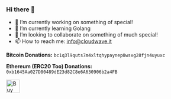 ### Hi there 👋

- 🔭 I’m currently working on something of special!
- 🌱 I’m currently learning Golang
- 👯 I’m looking to collaborate on something of much special!
- 📫 How to reach me: info@cloudwave.it


**Bitcoin Donations:** ```bc1q3l9quts7m4xltqhypaynep0wsxg28fjn4uyuxc```

**Ethereum (ERC20 Too) Donations:** ```0xb1645Aa027D80489dE23d82C8e6A630906b2a4FB```

<a href='https://ko-fi.com/nukedev' target='_blank'><img height='36' style='border:0px;height:36px;' src='https://cdn.ko-fi.com/cdn/kofi2.png?v=2' border='0' alt='Buy Me a Coffee at ko-fi.com' /></a>


<!--
**NukeDev/NukeDev** is a ✨ _special_ ✨ repository because its `README.md` (this file) appears on your GitHub profile.

Here are some ideas to get you started:

- 🔭 I’m currently working on ...
- 🌱 I’m currently learning ...
- 👯 I’m looking to collaborate on ...
- 🤔 I’m looking for help with ...
- 💬 Ask me about ...
- 📫 How to reach me: ...
- 😄 Pronouns: ...
- ⚡ Fun fact: ...
-->
